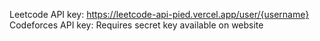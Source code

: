 Leetcode API key: https://leetcode-api-pied.vercel.app/user/{username}
Codeforces API key: Requires secret key available on website
